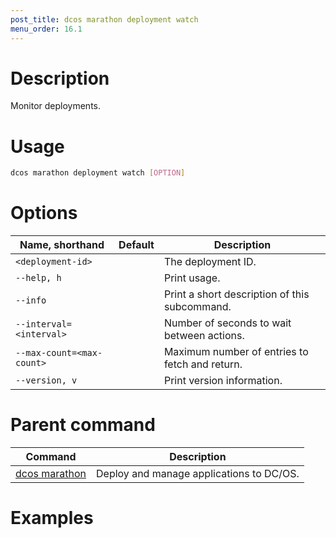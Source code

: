```yaml
---
post_title: dcos marathon deployment watch
menu_order: 16.1
---
```


# Description
Monitor deployments.

# Usage

```bash
dcos marathon deployment watch [OPTION]
```

# Options

| Name, shorthand | Default | Description |
|---------|-------------|-------------|
| `<deployment-id>`   |             |  The deployment ID. |
| `--help, h`   |             |  Print usage. |
| `--info`   |             |  Print a short description of this subcommand. |
| `--interval=<interval>`   |             | Number of seconds to wait between actions. |
| `--max-count=<max-count>`   |             | Maximum number of entries to fetch and return. |
| `--version, v`   |             | Print version information. |

# Parent command

| Command | Description |
|---------|-------------|
| [dcos marathon](/docs/1.9/usage/cli/command-reference/dcos-marathon/) | Deploy and manage applications to DC/OS. |

# Examples